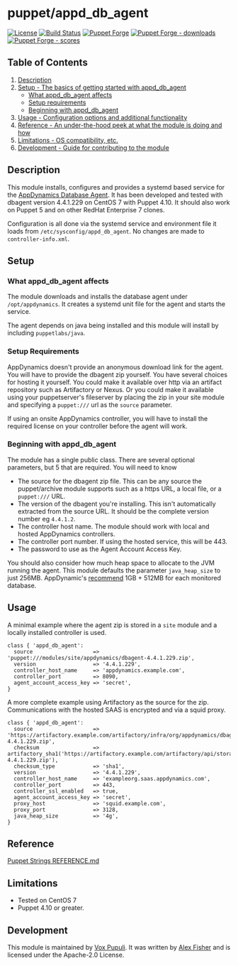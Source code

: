 # puppet/appd\_db\_agent

[![License](https://img.shields.io/github/license/voxpupuli/puppet-appd_db_agent.svg)](https://github.com/voxpupuli/puppet-appd_db_agent/blob/master/LICENSE)
[![Build Status](https://travis-ci.org/voxpupuli/puppet-appd_db_agent.png?branch=master)](https://travis-ci.org/voxpupuli/puppet-appd_db_agent)
[![Puppet Forge](https://img.shields.io/puppetforge/v/puppet/appd_db_agent.svg)](https://forge.puppetlabs.com/puppet/appd_db_agent)
[![Puppet Forge - downloads](https://img.shields.io/puppetforge/dt/puppet/appd_db_agent.svg)](https://forge.puppetlabs.com/puppet/appd_db_agent)
[![Puppet Forge - scores](https://img.shields.io/puppetforge/f/puppet/appd_db_agent.svg)](https://forge.puppetlabs.com/puppet/appd_db_agent)

## Table of Contents

1. [Description](#description)
1. [Setup - The basics of getting started with appd\_db\_agent](#setup)
    * [What appd\_db\_agent affects](#what-appd\_db\_agent-affects)
    * [Setup requirements](#setup-requirements)
    * [Beginning with appd\_db\_agent](#beginning-with-appd\_db\_agent)
1. [Usage - Configuration options and additional functionality](#usage)
1. [Reference - An under-the-hood peek at what the module is doing and how](#reference)
1. [Limitations - OS compatibility, etc.](#limitations)
1. [Development - Guide for contributing to the module](#development)

## Description

This module installs, configures and provides a systemd based service for the [AppDynamics Database Agent](https://docs.appdynamics.com/display/PRO44/Database+Visibility).
It has been developed and tested with dbagent version 4.4.1.229 on CentOS 7 with Puppet 4.10.
It should also work on Puppet 5 and on other RedHat Enterprise 7 clones.

Configuration is all done via the systemd service and environment file it loads from `/etc/sysconfig/appd_db_agent`.
No changes are made to `controller-info.xml`.

## Setup

### What appd\_db\_agent affects

The module downloads and installs the database agent under `/opt/appdynamics`.
It creates a systemd unit file for the agent and starts the service.

The agent depends on java being installed and this module will install by
including `puppetlabs/java`.

### Setup Requirements

AppDynamics doesn't provide an anonymous download link for the agent.
You will have to provide the dbagent zip yourself. You have several choices for hosting it yourself.
You could make it available over http via an artifact repository such as Artifactory or Nexus.
Or you could make it available using your puppetserver's fileserver by placing the zip in your site module
and specifying a `puppet:///` url as the `source` parameter.

If using an onsite AppDynamics controller,
you will have to install the required license on your controller before the agent will work.

### Beginning with appd\_db\_agent

The module has a single public class.  There are several optional parameters, but 5 that are required.  You will need to know

* The source for the dbagent zip file.
  This can be any source the puppet/archive module supports such as a https URL, a local file, or a `puppet:///` URL.
* The version of the dbagent you're installing.
  This isn't automatically extracted from the source URL.  It should be the complete version number eg `4.4.1.2`.
* The controller host name.
  The module should work with local and hosted AppDynamics controllers.
* The controller port number.
  If using the hosted service, this will be 443.
* The password to use as the Agent Account Access Key.

You should also consider how much heap space to allocate to the JVM running the agent.  This module defaults the parameter `java_heap_size` to just 256MB.
AppDynamic's [recommend](https://docs.appdynamics.com/display/PRO44/Database+Visibility+System+Requirements) 1GB + 512MB for each monitored database.
## Usage

A minimal example where the agent zip is stored in a `site` module and a locally installed controller is used.

```puppet
class { 'appd_db_agent':
  source                   => 'puppet:///modules/site/appdynamics/dbagent-4.4.1.229.zip',
  version                  => '4.4.1.229',
  controller_host_name     => 'appdynamics.example.com',
  controller_port          => 8090,
  agent_account_access_key => 'secret',
}
```

A more complete example using Artifactory as the source for the zip.
Communications with the hosted SAAS is encrypted and via a squid proxy.

```puppet
class { 'appd_db_agent':
  source                   => 'https://artifactory.example.com/artifactory/infra/org/appdynamics/dbagent/dbagent-4.4.1.229.zip',
  checksum                 => artifactory_sha1('https://artifactory.example.com/artifactory/api/storage/infra/org/appdynamics/dbagent/dbagent-4.4.1.229.zip'),
  checksum_type            => 'sha1',
  version                  => '4.4.1.229',
  controller_host_name     => 'exampleorg.saas.appdynamics.com',
  controller_port          => 443,
  controller_ssl_enabled   => true,
  agent_account_access_key => 'secret',
  proxy_host               => 'squid.example.com',
  proxy_port               => 3128,
  java_heap_size           => '4g',
}
```

## Reference

[Puppet Strings REFERENCE.md](REFERENCE.md)

## Limitations

* Tested on CentOS 7
* Puppet 4.10 or greater.

## Development

This module is maintained by [Vox Pupuli](https://voxpupuli.org). It was written by [Alex Fisher](https://github.com/alexjfisher) and is licensed under the Apache-2.0 License.
